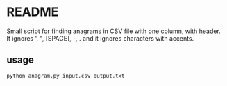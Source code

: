 # README

Small script for finding anagrams in CSV file with one column, with header.
It ignores ', ", [SPACE], -, . and it ignores characters with accents.


## usage

```
python anagram.py input.csv output.txt
```
